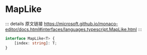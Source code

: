 # MapLike

<backTop />
        
::: details 原文链接
https://microsoft.github.io/monaco-editor/docs.html#interfaces/languages.typescript.MapLike.html
:::

```ts
interface MapLike<T> {
    [index: string]: T;
}
```